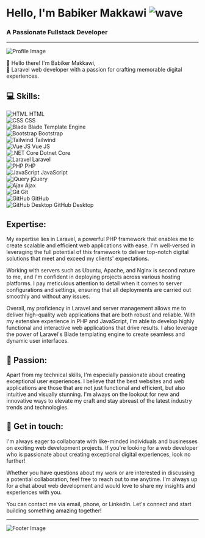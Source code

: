# Hello, I'm Babiker Makkawi ![wave](https://media.giphy.com/media/hvRJCLFzcasrR4ia7z/giphy.gif) 

### A Passionate Fullstack Developer

---

![Profile Image](https://lh3.googleusercontent.com/pw/AJFCJaUPJeN1HMQLG2Igbd4QG6qffoOsH_OqcQYS4Dmfm9Wr1doj0YTtNMGOcir9LZUMV4stSFiMOBaY8f8anksfyKMBK6YopuymeS0IX7_LMoe-DV3tyZ_KXa_uODjxv2T442qGGfkogaK9AN4L6RIGipdD=w612-h408-s-no)

👋 Hello there! I'm Babiker Makkawi,  
🚀 Laravel web developer with a passion for crafting memorable digital experiences.

## 💻 Skills:

![HTML](https://upload.wikimedia.org/wikipedia/commons/thumb/6/61/HTML5_logo_and_wordmark.svg/1200px-HTML5_logo_and_wordmark.svg.png) HTML  
![CSS](https://upload.wikimedia.org/wikipedia/commons/thumb/6/62/CSS3_logo.svg/800px-CSS3_logo.svg.png) CSS  
![Blade](https://4.bp.blogspot.com/-QAibDztNc0s/WzADDIlhO6I/AAAAAAAAEro/a0qvS45GdJkGL0xT76XrSmveiUuIBNzTwCLcBGAs/s1600/1427031865laravelblade.png) Blade Template Engine  
![Bootstrap](https://upload.wikimedia.org/wikipedia/commons/thumb/b/b2/Bootstrap_logo.svg/1200px-Bootstrap_logo.svg.png) Bootstrap  
![Tailwind](https://upload.wikimedia.org/wikipedia/commons/thumb/archive/d/d5/20230715030041%21Tailwind_CSS_Logo.svg/120px-Tailwind_CSS_Logo.svg.png) Tailwind  
![Vue JS](https://upload.wikimedia.org/wikipedia/commons/9/95/Vue.js_Logo_2.svg) Vue JS  
![.NET Core](https://upload.wikimedia.org/wikipedia/commons/e/ee/.NET_Core_Logo.svg) Dotnet Core  
![Laravel](https://upload.wikimedia.org/wikipedia/commons/9/9a/Laravel.svg) Laravel  
![PHP](https://upload.wikimedia.org/wikipedia/commons/thumb/2/27/PHP-logo.svg/1280px-PHP-logo.svg.png) PHP  
![JavaScript](https://upload.wikimedia.org/wikipedia/commons/thumb/9/99/Unofficial_JavaScript_logo_2.svg/512px-Unofficial_JavaScript_logo_2.svg.png) JavaScript  
![jQuery](https://w7.pngwing.com/pngs/1004/13/png-transparent-jquery-hd-logo.png) jQuery  
![Ajax](https://www.w3schools.com/whatis/img_ajax.jpg) Ajax  
![Git](https://git-scm.com/images/logos/downloads/Git-Icon-1788C.png) Git  
![GitHub](https://github.githubassets.com/images/modules/logos_page/GitHub-Mark.png) GitHub  
![GitHub Desktop](https://upload.wikimedia.org/wikipedia/commons/thumb/a/ae/Github-desktop-logo-symbol.svg/1200px-Github-desktop-logo-symbol.svg.png) GitHub Desktop  

## Expertise:

My expertise lies in Laravel, a powerful PHP framework that enables me to create scalable and efficient web applications with ease. I'm well-versed in leveraging the full potential of this framework to deliver top-notch digital solutions that meet and exceed my clients' expectations.

Working with servers such as Ubuntu, Apache, and Nginx is second nature to me, and I'm confident in deploying projects across various hosting platforms. I pay meticulous attention to detail when it comes to server configurations and settings, ensuring that all deployments are carried out smoothly and without any issues.

Overall, my proficiency in Laravel and server management allows me to deliver high-quality web applications that are both robust and reliable. With my extensive experience in PHP and JavaScript, I'm able to develop highly functional and interactive web applications that drive results. I also leverage the power of Laravel's Blade templating engine to create seamless and dynamic user interfaces.

## 💖 Passion:

Apart from my technical skills, I'm especially passionate about creating exceptional user experiences. I believe that the best websites and web applications are those that are not just functional and efficient, but also intuitive and visually stunning. I'm always on the lookout for new and innovative ways to elevate my craft and stay abreast of the latest industry trends and technologies.

## 📩 Get in touch:

I'm always eager to collaborate with like-minded individuals and businesses on exciting web development projects. If you're looking for a web developer who is passionate about creating exceptional digital experiences, look no further!

Whether you have questions about my work or are interested in discussing a potential collaboration, feel free to reach out to me anytime. I'm always up for a chat about web development and would love to share my insights and experiences with you.

You can contact me via email, phone, or LinkedIn. Let's connect and start building something amazing together!

---

![Footer Image](https://infynno.com/wp-content/uploads/2022/01/infynno-solutions.gif)
